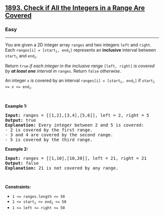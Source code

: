 <h2>
  <a
    href="https://leetcode.com/problems/check-if-all-the-integers-in-a-range-are-covered/description/">1893. Check if All the Integers in a Range Are Covered</a>
</h2>
<h3>Easy</h3>
<hr />
<div>
  <p>
    You are given a 2D integer array <code>ranges</code> and two integers
    <code>left</code> and <code>right</code>. Each
    <code>ranges[i] = [start<sub>i</sub>, end<sub>i</sub>]</code> represents an
    <strong>inclusive</strong> interval between
    <code>start<sub>i</sub></code> and <code>end<sub>i</sub></code
    >.
  </p>

  <p>
    Return <code>true</code> <em>if each integer in the inclusive range</em>
    <code>[left, right]</code>
    <em>is covered by <strong>at least one</strong> interval in</em>
    <code>ranges</code>. Return <code>false</code> <em>otherwise</em>.
  </p>

  <p>
    An integer <code>x</code> is covered by an interval
    <code>ranges[i] = [start<sub>i</sub>, end<sub>i</sub>]</code> if
    <code>start<sub>i</sub> &lt;= x &lt;= end<sub>i</sub></code
    >.
  </p>

  <p>&nbsp;</p>
  <p><strong class="example">Example 1:</strong></p>

  <pre><strong>Input:</strong> ranges = [[1,2],[3,4],[5,6]], left = 2, right = 5
<strong>Output:</strong> true
<strong>Explanation:</strong> Every integer between 2 and 5 is covered:
- 2 is covered by the first range.
- 3 and 4 are covered by the second range.
- 5 is covered by the third range.
</pre>

  <p><strong class="example">Example 2:</strong></p>

  <pre><strong>Input:</strong> ranges = [[1,10],[10,20]], left = 21, right = 21
<strong>Output:</strong> false
<strong>Explanation:</strong> 21 is not covered by any range.
</pre>

  <p>&nbsp;</p>
  <p><strong>Constraints:</strong></p>

  <ul>
    <li><code>1 &lt;= ranges.length &lt;= 50</code></li>
    <li>
      <code>1 &lt;= start<sub>i</sub> &lt;= end<sub>i</sub> &lt;= 50</code>
    </li>
    <li><code>1 &lt;= left &lt;= right &lt;= 50</code></li>
  </ul>
</div>
